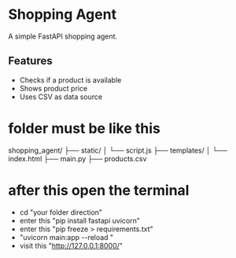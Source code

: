 # Shopping Agent

A simple FastAPI shopping agent.

## Features
- Checks if a product is available
- Shows product price
- Uses CSV as data source

# folder must be like this

shopping_agent/
├── static/
│   └── script.js
├── templates/
│   └── index.html
├── main.py
├── products.csv

# after this open the terminal 
- cd "your folder direction"
- enter this "pip install fastapi uvicorn"
- enter this "pip freeze > requirements.txt"
- "uvicorn main:app --reload
"
- visit this "http://127.0.0.1:8000/"


